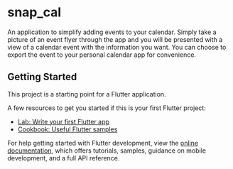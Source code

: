 # snap_cal

An application to simplify adding events to your calendar. Simply take a picture of an event flyer through the app and you will be presented with a view of a calendar event with the information you want. You can choose to export the event to your personal calendar app for convenience.

## Getting Started

This project is a starting point for a Flutter application.

A few resources to get you started if this is your first Flutter project:

- [Lab: Write your first Flutter app](https://docs.flutter.dev/get-started/codelab)
- [Cookbook: Useful Flutter samples](https://docs.flutter.dev/cookbook)

For help getting started with Flutter development, view the
[online documentation](https://docs.flutter.dev/), which offers tutorials,
samples, guidance on mobile development, and a full API reference.
